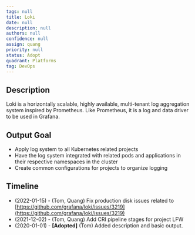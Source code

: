 ```yaml
---
tags: null
title: Loki
date: null
description: null
authors: null
confidence: null
assign: quang
priority: null
status: Adopt
quadrant: Platforms
tag: DevOps
---
```


## Description

Loki is a horizontally scalable, highly available, multi-tenant log aggregation system inspired by Prometheus. Like Prometheus, it is a log and data driver to be used in Grafana.

## Output Goal

* Apply log system to all Kubernetes related projects
* Have the log system integrated with related pods and applications in their respective namespaces in the cluster
* Create common configurations for projects to organize logging

## Timeline

* (2022-01-15) - (Tom, Quang) Fix production disk issues related to [https://github.com/grafana/loki/issues/3219](https://github.com/grafana/loki/issues/3219)
* (2021-12-02) - (Tom, Quang) Add CRI pipeline stages for project LFW
* (2020-01-01) - **[Adopted]** (Tom) Added description and basic output.
